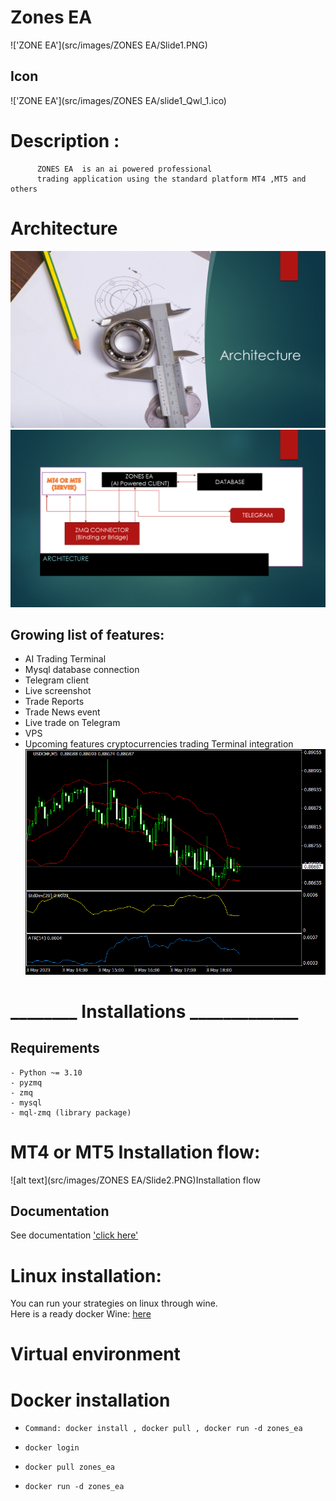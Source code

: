 # Zones EA
!['ZONE EA'](src/images/ZONES EA/Slide1.PNG)
## Icon

!['ZONE EA'](src/images/ZONES EA/slide1_Qwl_1.ico)
# Description :
          ZONES EA  is an ai powered professional  
          trading application using the standard platform MT4 ,MT5 and others

# Architecture

!['Architecture'](src/images/Architecture/zones_ea/Slide3.PNG)
!['Architecture'](src/images/Architecture/zones_ea/Slide4.PNG)
## Growing list of features:
- AI Trading Terminal
- Mysql database connection
- Telegram client
- Live screenshot
- Trade Reports
- Trade News event
- Live trade on Telegram
- VPS
- Upcoming features cryptocurrencies trading Terminal integration
  ![screenshot](MT4/Files/USDCHF5.gif)
# ________ Installations _____________
## Requirements
    - Python ~= 3.10
    - pyzmq
    - zmq
    - mysql
    - mql-zmq (library package)

# MT4 or MT5 Installation flow:

![alt text](src/images/ZONES EA/Slide2.PNG)Installation flow

## Documentation

See documentation ['click here'](https://github.com/nguemechieu/zones_ea/blob/master/src/docs/installation.pdf)

# Linux installation:

You can run your strategies on linux through wine.    
Here is a ready docker Wine:   [here](https://hub.docker.com/docker-wine/nguemechieu/zones_ea)

# Virtual environment

# Docker installation

-     Command: docker install , docker pull , docker run -d zones_ea
-     docker login 
-     docker pull zones_ea
-     docker run -d zones_ea
